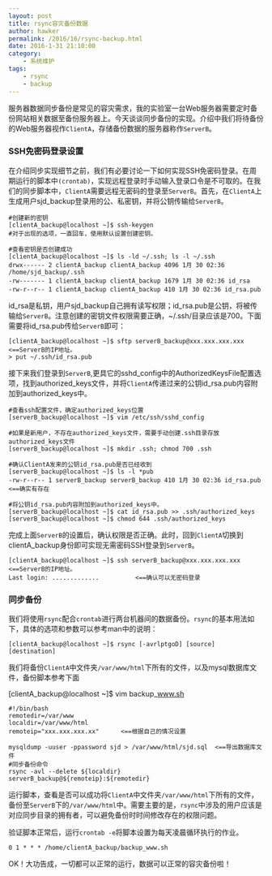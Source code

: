 ```yaml
---
layout: post
title: rsync容灾备份数据
author: hawker
permalink: /2016/16/rsync-backup.html
date: 2016-1-31 21:10:00
category:
    - 系统维护
tags:
    - rsync
    - backup
---
```

服务器数据同步备份是常见的容灾需求，我的实验室一台Web服务器需要定时备份网站相关数据至备份服务器上。今天谈谈同步备份的实现。介绍中我们将待备份的Web服务器视作`ClientA`，存储备份数据的服务器称作`ServerB`。

### SSH免密码登录设置

在介绍同步实现细节之前，我们有必要讨论一下如何实现SSH免密码登录。在周期运行的脚本中`(crontab)`，实现远程登录时手动输入登录口令是不可取的。在我们的同步脚本中，`ClientA`需要远程无密码的登录至`ServerB`。首先，在`ClientA`上生成用户sjd_backup登录用的公、私密钥，并将公钥传输给`ServerB`。

	#创建新的密钥
	[clientA_backup@localhost ~]$ ssh-keygen
	#对于出现的选项，一直回车，使用默认设置创建密钥。
		
	#查看密钥是否创建成功
	[clientA_backup@localhost ~]$ ls -ld ~/.ssh; ls -l ~/.ssh
	drwx------ 2 clientA_backup clientA_backup 4096 1月 30 02:36 /home/sjd_backup/.ssh
	-rw------- 1 clientA_backup clientA_backup 1679 1月 30 02:36 id_rsa
	-rw-r--r-- 1 clientA_backup clientA_backup 410 1月 30 02:36 id_rsa.pub
	
id_rsa是私钥，用户sjd_backup自己拥有读写权限；id_rsa.pub是公钥，将被传输给`ServerB`。注意创建的密钥文件权限需要正确，~/.ssh/目录应该是700。下面需要将id_rsa.pub传给`ServerB`即可：
	
	[clientA_backup@localhost ~]$ sftp serverB_backup@xxx.xxx.xxx.xxx  <==ServerB的IP地址。
	> put ~/.ssh/id_rsa.pub
	
接下来我们登录到`ServerB`,更具它的sshd_config中的AuthorizedKeysFile配置选项，找到authorized_keys文件，并将`ClientA`传递过来的公钥id_rsa.pub内容附加到authorized_keys中。

	#查看ssh配置文件，确定authorized_keys位置
	[serverB_backup@localhost ~]$ vim /etc/ssh/sshd_config
		
	#如果是新用户，不存在authorized_keys文件，需要手动创建.ssh目录存放authorized_keys文件
	[serverB_backup@localhost ~]$ mkdir .ssh; chmod 700 .ssh
		
	#确认ClientA发来的公钥id_rsa.pub是否已经收到
	[serverB_backup@localhost ~]$ ls -l *pub
	-rw-r--r-- 1 serverB_backup serverB_backup 410 1月 30 02:36 id_rsa.pub <==确实有存在
		
	#将公钥id_rsa.pub内容附加到authorized_keys中。
	[serverB_backup@localhost ~]$ cat id_rsa.pub >> .ssh/authorized_keys
	[serverB_backup@localhost ~]$ chmod 644 .ssh/authorized_keys
	
完成上面`ServerB`的设置后，确认权限是否正确。此时，回到`ClientA`切换到clientA_backup身份即可实现无需密码SSH登录到`ServerB`。

	[clientA_backup@localhost ~]$ ssh serverB_backup@xxx.xxx.xxx.xxx  <==ServerB的IP地址。
	Last login: .............          <==确认可以无密码登录
	
### 同步备份
我们将使用`rsync`配合`crontab`进行两台机器间的数据备份。`rsync`的基本用法如下，具体的选项和参数可以参考man中的说明：

	[clientA_backup@localhost ~]$ rsync [-avrlptgoD] [source] [destination]
	
我们将备份`ClientA`中文件夹`/var/www/html`下所有的文件，以及mysql数据库文件，备份脚本参考下面

[clientA_backup@localhost ~]$ vim backup_www.sh

	#!/bin/bash
	remotedir=/var/www
	localdir=/var/www/html
	remoteip="xxx.xxx.xxx.xx"      <==根据自己的情况设置
		
	mysqldump -uuser -ppassword sjd > /var/www/html/sjd.sql  <==导出数据库文件
	#同步备份命令
	rsync -avl --delete ${localdir} serverB_backup@${remoteip}:${remotedir}
	
运行脚本，查看是否可以成功将`ClientA`中文件夹`/var/www/html`下所有的文件，备份至`ServerB`下的`/var/www/html`中。需要主要的是，`rsync`中涉及的用户应该是对应同步目录的拥有者，可以避免备份时时间修改存在的权限问题。

验证脚本正常后，运行`crontab -e`将脚本设置为每天凌晨循环执行的作业。

	0 1 * * * /home/clientA_backup/backup_www.sh
	
OK！大功告成，一切都可以正常的运行，数据可以正常的容灾备份啦！
	
	
